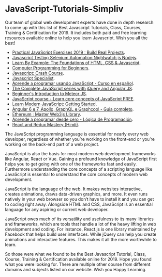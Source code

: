 # JavaScript-Tutorials-Simpliv

Our team of global web development experts have done in depth research to come up with this list of Best Javascript Tutorials, Class, Courses, Training & Certification for 2019. It includes both paid and free learning resources available online to help you learn Javascript. Wish you all the best!


- [Practical JavaScript Exercises 2019 : Build Real Projects](https://www.simpliv.com/javascript/practical-javascript-exercises-2019-build-real-projects).
- [Javascript Testing Selenium Automation Nightwatch js Nodejs](https://www.simpliv.com/javascript/javascript-testing-selenium-automation-nightwatch-js-nodejs).
- [Learn By Example: The Foundations of HTML, CSS & Javascript](https://www.simpliv.com/javascript/learn-by-example-the-foundations-of-html-css-javascript).
- [Computer Programming for Beginners](https://www.simpliv.com/javascript/computer-programming-for-beginners).
- [Javascript: Crash Course](https://www.simpliv.com/javascript/javascript-crash-course).
- [Javascript Specialist](https://www.simpliv.com/javascript/javascript-specialist).
- [Aprende a programar usando JavaScript - Curso en español](https://www.simpliv.com/javascript/aprende-a-programar-usando-javascript-curso-en-espanol).
- [The Complete JavaScript series with jQuery and Angular JS](https://www.simpliv.com/javascript/the-complete-javascript-series-with-jquery-and-angular-js).
- [Beginner's Introduction to Meteor JS](https://www.simpliv.com/javascript/beginners-introduction-to-meteor-js).
- [JavaScript course - Learn core concepts of JavaScript FREE](https://www.simpliv.com/javascript/javascript-course-learn-core-concepts-of-javascript).
- [Learn Modern JavaScript: Getting Started](https://www.simpliv.com/javascript/learn-modern-javascript-getting-started).
- [Angular 6 e 7, Apollo, GraphQL e Graphcool - Guia completo](https://www.simpliv.com/javascript/angular-6-e-7-apollo-graphql-e-graphcool-guia-completo).
- [Ethereum : Master Web3js Library](https://www.simpliv.com/javascript/ethereum-master-web3js-library).
- [Aprende a programar desde cero - Lógica de Programación](https://www.simpliv.com/javascript/aprende-a-programar-desde-cero-logica-de-programacion).
- [React and Redux Mastery (Hindi)](https://www.simpliv.com/javascript/react-and-redux-mastery-hindi).


The JavaScript programming language is essential for nearly every web developer, regardless of whether you’re working on the front-end or you’re working on the back-end part of a web project.

JavaScript is also the basis for most modern web development frameworks like Angular, React or Vue. Gaining a profound knowledge of JavaScript first helps you to get going with one of the frameworks fast and easily. Furthermore understanding the core concepts of a scripting language like JavaScript is essential to understand the core concepts of modern web development.

JavaScript is the language of the web. It makes websites interactive, creates animations, draws data-driven graphics, and more. It even runs natively in your web browser so you don’t have to install it and you can get to coding right away. Alongside HTML and CSS, JavaScript is an essential language for any aspiring or current web developer.

JavaScript owes much of its versatility and usefulness to its many libraries and frameworks, which are tools that handle a lot of the heavy lifting in web development and coding. For instance, React.js is one library maintained by Facebook that helps build user interfaces. While jQuery can help you create animations and interactive features. This makes it all the more worthwhile to learn.

So those were what we found to be the Best Javascript Tutorial, Class, Course, Training & Certification available online for 2019. Hope you found what you were looking for. There are multiple other course from different domains and subjects listed on our website. Wish you Happy Learning.



